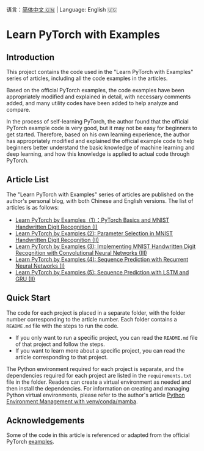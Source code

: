 语言：[简体中文 🇨🇳](README.md) | Language: English 🇺🇸

# Learn PyTorch with Examples

## Introduction

This project contains the code used in the "Learn PyTorch with Examples" series of articles, including all the code examples in the articles.

Based on the official PyTorch examples, the code examples have been appropriately modified and explained in detail, with necessary comments added, and many utility codes have been added to help analyze and compare.

In the process of self-learning PyTorch, the author found that the official PyTorch example code is very good, but it may not be easy for beginners to get started. Therefore, based on his own learning experience, the author has appropriately modified and explained the official example code to help beginners better understand the basic knowledge of machine learning and deep learning, and how this knowledge is applied to actual code through PyTorch.

## Article List

The "Learn PyTorch with Examples" series of articles are published on the author's personal blog, with both Chinese and English versions. The list of articles is as follows:

- [Learn PyTorch by Examples（1）：PyTorch Basics and MNIST Handwritten Digit Recognition (I)](https://jinli.io/en/p/learn-pytorch-by-examples1pytorch-basics-and-mnist-handwritten-digit-recognition-i/)
- [Learn PyTorch by Examples (2): Parameter Selection in MNIST Handwritten Digit Recognition (II)](https://jinli.io/en/p/learn-pytorch-by-examples-2-parameter-selection-in-mnist-handwritten-digit-recognition-ii/)
- [Learn PyTorch by Examples (3): Implementing MNIST Handwritten Digit Recognition with Convolutional Neural Networks (III)](https://jinli.io/en/p/learn-pytorch-by-examples-3-implementing-mnist-handwritten-digit-recognition-with-convolutional-neural-networks-iii/)
- [Learn PyTorch by Examples (4): Sequence Prediction with Recurrent Neural Networks (I)](https://jinli.io/en/p/learn-pytorch-by-examples-4-sequence-prediction-with-recurrent-neural-networks-i/)
- [Learn PyTorch by Examples (5): Sequence Prediction with LSTM and GRU (II)](https://jinli.io/en/p/learn-pytorch-by-examples-5-sequence-prediction-with-lstm-and-gru-ii/)

## Quick Start

The code for each project is placed in a separate folder, with the folder number corresponding to the article number. Each folder contains a `README.md` file with the steps to run the code.

- If you only want to run a specific project, you can read the `README.md` file of that project and follow the steps.
- If you want to learn more about a specific project, you can read the article corresponding to that project.

The Python environment required for each project is separate, and the dependencies required for each project are listed in the `requirements.txt` file in the folder. Readers can create a virtual environment as needed and then install the dependencies. For information on creating and managing Python virtual environments, please refer to the author's article [Python Environment Management with venv/conda/mamba](https://jinli.io/en/p/python-environment-management-with-venv/conda/mamba/).

## Acknowledgements

Some of the code in this article is referenced or adapted from the official PyTorch [examples](https://github.com/pytorch/examples).
